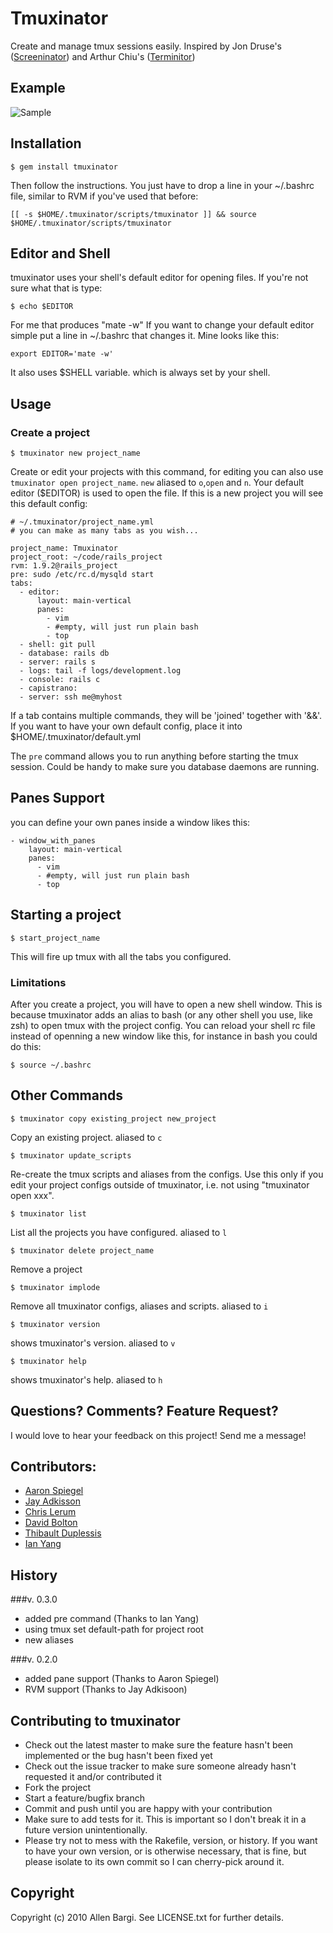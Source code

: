 # Tmuxinator

Create and manage tmux sessions easily. Inspired by Jon Druse's ([Screeninator](https://github.com/jondruse/screeninator)) and Arthur Chiu's ([Terminitor](http://github.com/achiu/terminitor))

## Example

![Sample](http://f.cl.ly/items/3e3I1l1t3D2U472n1h0h/Screen%20shot%202010-12-10%20at%2010.59.17%20PM.png)


## Installation

    $ gem install tmuxinator

Then follow the instructions.  You just have to drop a line in your ~/.bashrc file, similar to RVM if you've used that before:

    [[ -s $HOME/.tmuxinator/scripts/tmuxinator ]] && source $HOME/.tmuxinator/scripts/tmuxinator

## Editor and Shell

tmuxinator uses your shell's default editor for opening files.  If you're not sure what that is type:

    $ echo $EDITOR

For me that produces "mate -w"
If you want to change your default editor simple put a line in ~/.bashrc that changes it. Mine looks like this:

    export EDITOR='mate -w'

It also uses $SHELL variable. which is always set by your shell.

## Usage


### Create a project ###

    $ tmuxinator new project_name

Create or edit your projects with this command, for editing you can also use `tmuxinator open project_name`. `new` aliased to `o`,`open` and `n`. Your default editor ($EDITOR) is used to open the file. If this is a new project you will see this default config:

    # ~/.tmuxinator/project_name.yml
    # you can make as many tabs as you wish...

    project_name: Tmuxinator
    project_root: ~/code/rails_project
    rvm: 1.9.2@rails_project
    pre: sudo /etc/rc.d/mysqld start
    tabs:
      - editor:
          layout: main-vertical
          panes:
            - vim
            - #empty, will just run plain bash
            - top
      - shell: git pull
      - database: rails db
      - server: rails s
      - logs: tail -f logs/development.log
      - console: rails c
      - capistrano:
      - server: ssh me@myhost


If a tab contains multiple commands, they will be 'joined' together with '&&'.
If you want to have your own default config, place it into $HOME/.tmuxinator/default.yml

The `pre` command allows you to run anything before starting the tmux session. Could be handy to make sure you database daemons are running.  

## Panes Support
you can define your own panes inside a window likes this:

    - window_with_panes
        layout: main-vertical
        panes:
          - vim
          - #empty, will just run plain bash
          - top


## Starting a project

    $ start_project_name

This will fire up tmux with all the tabs you configured.

### Limitations ###

After you create a project, you will have to open a new shell window. This is because tmuxinator adds an
alias to bash (or any other shell you use, like zsh) to open tmux with the project config. You can reload your shell rc file
instead of openning a new window like this, for instance in bash you could do this:

    $ source ~/.bashrc

## Other Commands

    $ tmuxinator copy existing_project new_project

Copy an existing project. aliased to `c`


    $ tmuxinator update_scripts

Re-create the tmux scripts and aliases from the configs. Use this only if you edit your project configs outside of tmuxinator, i.e. not using "tmuxinator open xxx".


    $ tmuxinator list

List all the projects you have configured. aliased to `l`


    $ tmuxinator delete project_name

Remove a project


    $ tmuxinator implode

Remove all tmuxinator configs, aliases and scripts. aliased to `i`


    $ tmuxinator version

shows tmuxinator's version. aliased to `v`


    $ tmuxinator help

shows tmuxinator's help. aliased to `h`

## Questions? Comments? Feature Request?

I would love to hear your feedback on this project!  Send me a message!

## Contributors:

* [Aaron Spiegel](https://github.com/spiegela)
* [Jay Adkisson](https://github.com/jayferd)
* [Chris Lerum](https://github.com/chrislerum)
* [David Bolton](https://github.com/lightningdb)
* [Thibault Duplessis](https://github.com/ornicar)
* [Ian Yang](https://github.com/doitian)


## History
###v. 0.3.0
* added pre command (Thanks to Ian Yang)
* using tmux set default-path for project root
* new aliases

###v. 0.2.0
* added pane support (Thanks to Aaron Spiegel)
* RVM support (Thanks to Jay Adkisoon)

## Contributing to tmuxinator

* Check out the latest master to make sure the feature hasn't been implemented or the bug hasn't been fixed yet
* Check out the issue tracker to make sure someone already hasn't requested it and/or contributed it
* Fork the project
* Start a feature/bugfix branch
* Commit and push until you are happy with your contribution
* Make sure to add tests for it. This is important so I don't break it in a future version unintentionally.
* Please try not to mess with the Rakefile, version, or history. If you want to have your own version, or is otherwise necessary, that is fine, but please isolate to its own commit so I can cherry-pick around it.

## Copyright

Copyright (c) 2010 Allen Bargi. See LICENSE.txt for further details.
